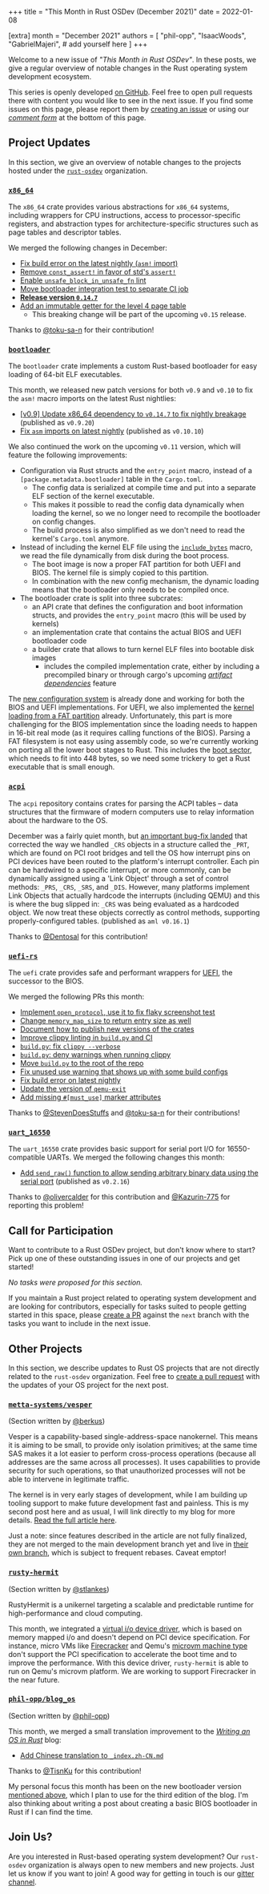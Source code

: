 +++
title = "This Month in Rust OSDev (December 2021)"
date = 2022-01-08

[extra]
month = "December 2021"
authors = [
    "phil-opp",
    "IsaacWoods",
    "GabrielMajeri",
    # add yourself here
]
+++

Welcome to a new issue of _"This Month in Rust OSDev"_. In these posts, we give a regular overview of notable changes in the Rust operating system development ecosystem.

<!-- more -->

This series is openly developed [on GitHub](https://github.com/rust-osdev/homepage/). Feel free to open pull requests there with content you would like to see in the next issue. If you find some issues on this page, please report them by [creating an issue](https://github.com/rust-osdev/homepage/issues/new) or using our [_comment form_](#comment-form) at the bottom of this page.

<!--
    This is a draft for the upcoming "This Month in Rust OSDev (December 2021)" post.
    Feel free to create pull requests against the `next` branch to add your
    content here.
    Please take a look at the past posts on https://rust-osdev.com/ to see the
    general structure of these posts.
-->

## Project Updates

In this section, we give an overview of notable changes to the projects hosted under the [`rust-osdev`] organization.

[`rust-osdev`]: https://github.com/rust-osdev/about

### [`x86_64`](https://github.com/rust-osdev/x86_64)

The `x86_64` crate provides various abstractions for `x86_64` systems, including wrappers for CPU instructions, access to processor-specific registers, and abstraction types for architecture-specific structures such as page tables and descriptor tables.

We merged the following changes in December:

- [Fix build error on the latest nightly (`asm!` import)](https://github.com/rust-osdev/x86_64/pull/329)
- [Remove `const_assert!` in favor of std's `assert!`](https://github.com/rust-osdev/x86_64/pull/326)
- [Enable `unsafe_block_in_unsafe_fn` lint](https://github.com/rust-osdev/x86_64/pull/328)
- [Move bootloader integration test to separate CI job](https://github.com/rust-osdev/x86_64/pull/330)
- [**Release version `0.14.7`**](https://github.com/rust-osdev/x86_64/pull/331)
- [Add an immutable getter for the level 4 page table](https://github.com/rust-osdev/x86_64/pull/327)
  - <span class="gray">This breaking change will be part of the upcoming `v0.15` release.</span>

Thanks to [@toku-sa-n](https://github.com/toku-sa-n) for their contribution!

### [`bootloader`](https://github.com/rust-osdev/bootloader)

The `bootloader` crate implements a custom Rust-based bootloader for easy loading of 64-bit ELF executables.

This month, we released new patch versions for both `v0.9` and `v0.10` to fix the `asm!` macro imports on the latest Rust nightlies:

- [[v0.9] Update x86_64 dependency to `v0.14.7` to fix nightly breakage](https://github.com/rust-osdev/bootloader/pull/208) <span class="gray">(published as `v0.9.20`)</span>
- [Fix `asm` imports on latest nightly](https://github.com/rust-osdev/bootloader/pull/209) <span class="gray">(published as `v0.10.10`)</span>

We also continued the work on the upcoming `v0.11` version, which will feature the following improvements:

- Configuration via Rust structs and the `entry_point` macro, instead of a `[package.metadata.bootloader]` table in the `Cargo.toml`.
  - The config data is serialized at compile time and put into a separate ELF section of the kernel executable.
  - This makes it possible to read the config data dynamically when loading the kernel, so we no longer need to recompile the bootloader on config changes.
  - The build process is also simplified as we don't need to read the kernel's `Cargo.toml` anymore.
- Instead of including the kernel ELF file using the [`include_bytes`](https://doc.rust-lang.org/stable/core/macro.include_bytes.html) macro, we read the file dynamically from disk during the boot process.
  - The boot image is now a proper FAT partition for both UEFI and BIOS. The kernel file is simply copied to this partition.
  - In combination with the new config mechanism, the dynamic loading means that the bootloader only needs to be compiled once.
- The bootloader crate is split into three subcrates:
  - an API crate that defines the configuration and boot information structs, and provides the `entry_point` macro (this will be used by kernels)
  - an implementation crate that contains the actual BIOS and UEFI bootloader code
  - a builder crate that allows to turn kernel ELF files into bootable disk images
    - includes the compiled implementation crate, either by including a precompiled binary or through cargo's upcoming [_artifact dependencies_](https://github.com/rust-lang/cargo/pull/9992) feature

The [new configuration system](https://github.com/rust-osdev/bootloader/commit/b3df5e8debad2cfd9d0cad5c4b3914568ec613c7) is already done and working for both the BIOS and UEFI implementations. For UEFI, we also implemented the [kernel loading from a FAT partition](https://github.com/rust-osdev/bootloader/commit/a9c8e9e79cf58cd6b0a0a9024fc06be00bc7f2df) already. Unfortunately, this part is more challenging for the BIOS implementation since the loading needs to happen in 16-bit real mode (as it requires calling functions of the BIOS). Parsing a FAT filesystem is not easy using assembly code, so we're currently working on porting all the lower boot stages to Rust. This includes the [boot sector](https://github.com/rust-osdev/bootloader/tree/next/bios/first_stage), which needs to fit into 448 bytes, so we need some trickery to get a Rust executable that is small enough.


### [`acpi`](https://github.com/rust-osdev/acpi)

The `acpi` repository contains crates for parsing the ACPI tables – data structures that the firmware of modern computers use to relay information about the hardware to the OS.

December was a fairly quiet month, but [an important bug-fix landed](https://github.com/rust-osdev/acpi/pull/114) that corrected the way we handled `_CRS` objects in a structure
called the `_PRT`, which are found on PCI root bridges and tell the OS how interrupt pins on PCI devices have been routed to the platform's interrupt controller. Each pin can be
hardwired to a specific interrupt, or more commonly, can be dynamically assigned using a 'Link Object' through a set of control methods: `_PRS`, `_CRS`, `_SRS`, and `_DIS`.
However, many platforms implement Link Objects that actually hardcode the interrupts (including QEMU) and this is where the bug slipped in: `_CRS` was being evaluated as a
hardcoded object. We now treat these objects correctly as control methods, supporting properly-configured tables. <span class="gray">(published as `aml v0.16.1`)</span>

Thanks to [@Dentosal](https://github.com/Dentosal) for this contribution!

### [`uefi-rs`](https://github.com/rust-osdev/uefi-rs)

The `uefi` crate provides safe and performant wrappers for [UEFI](https://en.wikipedia.org/wiki/Unified_Extensible_Firmware_Interface), the successor to the BIOS.

We merged the following PRs this month:

- [Implement `open_protocol`, use it to fix flaky screenshot test](https://github.com/rust-osdev/uefi-rs/pull/318)
- [Change `memory_map_size` to return entry size as well](https://github.com/rust-osdev/uefi-rs/pull/326)
- [Document how to publish new versions of the crates](https://github.com/rust-osdev/uefi-rs/pull/322)
- [Improve clippy linting in `build.py` and CI](https://github.com/rust-osdev/uefi-rs/pull/319)
- [`build.py`: fix `clippy --verbose`](https://github.com/rust-osdev/uefi-rs/pull/323)
- [`build.py`: deny warnings when running clippy](https://github.com/rust-osdev/uefi-rs/pull/324)
- [Move `build.py` to the root of the repo](https://github.com/rust-osdev/uefi-rs/pull/334)
- [Fix unused use warning that shows up with some build configs](https://github.com/rust-osdev/uefi-rs/pull/330)
- [Fix build error on latest nightly](https://github.com/rust-osdev/uefi-rs/pull/328)
- [Update the version of `qemu-exit`](https://github.com/rust-osdev/uefi-rs/pull/331)
- [Add missing `#[must_use]` marker attributes](https://github.com/rust-osdev/uefi-rs/pull/332)

Thanks to [@StevenDoesStuffs](https://github.com/StevenDoesStuffs) and [@toku-sa-n](https://github.com/toku-sa-n) for their contributions!

### [`uart_16550`](https://github.com/rust-osdev/uart_16550)

The `uart_16550` crate provides basic support for serial port I/O for 16550-compatible UARTs. We merged the following changes this month:

- [Add `send_raw()` function to allow sending arbitrary binary data using the serial port](https://github.com/rust-osdev/uart_16550/pull/21) <span class="gray">(published as `v0.2.16`)</span>

Thanks to [@olivercalder](https://github.com/olivercalder) for this contribution and [@Kazurin-775](https://github.com/Kazurin-775) for reporting this problem!

## Call for Participation

Want to contribute to a Rust OSDev project, but don't know where to start? Pick up one of these outstanding
issues in one of our projects and get started!

<!--
Please use the following template for adding items:
- [(`repo_name`) Issue Description](https://example.com/link-to-issue)
-->

<span class="gray">

_No tasks were proposed for this section._

</span>

If you maintain a Rust project related to operating system development and are looking for contributors, especially for tasks suited to people getting started in this space, please [create a PR](https://github.com/rust-osdev/homepage/pulls) against the `next` branch with the tasks you want to include in the next issue.

## Other Projects

In this section, we describe updates to Rust OS projects that are not directly related to the `rust-osdev` organization. Feel free to [create a pull request](https://github.com/rust-osdev/homepage/pulls) with the updates of your OS project for the next post.

### [`metta-systems/vesper`](https://github.com/metta-systems/vesper)

<span class="gray">(Section written by [@berkus](https://github.com/berkus))</span>

Vesper is a capability-based single-address-space nanokernel. This means it is aiming to be small, to provide only isolation primitives; at the same time SAS makes it a lot easier to perform cross-process operations (because all addresses are the same across all processes). It uses capabilities to provide security for such operations, so that unauthorized processes will not be able to intervene in legitimate traffic.

The kernel is in very early stages of development, while I am building up tooling support to make future development fast and painless. This is my second post here and as usual, I will link directly to my blog for more details. [Read the full article here](https://metta.systems/blog/osdev-tooling-2/).

Just a note: since features described in the article are not fully finalized, they are not merged to the main development branch yet and live in [their own branch](https://github.com/metta-systems/vesper/tree/feature/chainboot), which is subject to frequent rebases. Caveat emptor!

### [`rusty-hermit`](https://crates.io/crates/rusty-hermit)

<span class="gray">(Section written by [@stlankes](https://github.com/stlankes))</span>

RustyHermit is a unikernel targeting a scalable and predictable runtime for high-performance and cloud computing.

This month, we integrated a [virtual i/o device driver](https://docs.oasis-open.org/virtio/virtio/v1.1/csprd01/virtio-v1.1-csprd01.html), which is based on memory mapped i/o and doesn't depend on PCI device specification.
For instance, micro VMs like [Firecracker](https://firecracker-microvm.github.io) and Qemu's [microvm machine type](https://qemu.readthedocs.io/en/latest/system/i386/microvm.html) don't support the PCI specification to accelerate the boot time and to improve the performance.
With this device driver, `rusty-hermit` is able to run on Qemu's microvm platform.
We are working to support Firecracker in the near future.

### [`phil-opp/blog_os`](https://github.com/phil-opp/blog_os)

<span class="gray">(Section written by [@phil-opp](https://github.com/phil-opp))</span>

This month, we merged a small translation improvement to the [_Writing an OS in Rust_](https://os.phil-opp.com/) blog:

- [Add Chinese translation to `_index.zh-CN.md`](https://github.com/phil-opp/blog_os/pull/1067)

Thanks to [@TisnKu](https://github.com/TisnKu) for this contribution!

My personal focus this month has been on the new bootloader version [mentioned above](#bootloader), which I plan to use for the third edition of the blog. I'm also thinking about writing a post about creating a basic BIOS bootloader in Rust if I can find the time.

## Join Us?

Are you interested in Rust-based operating system development? Our `rust-osdev` organization is always open to new members and new projects. Just let us know if you want to join! A good way for getting in touch is our [gitter channel](https://gitter.im/rust-osdev/Lobby).
